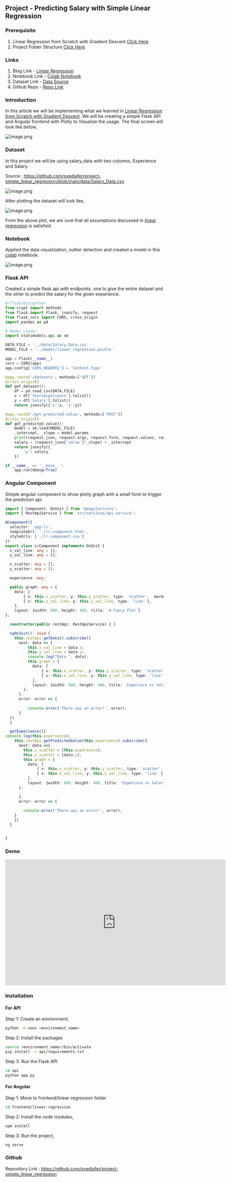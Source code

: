 ## Project - Predicting Salary with Simple Linear Regression

### Prerequisite
1. Linear Regression from Scratch with Gradient Descent [Click Here](https://learnml.hashnode.dev/linear-regression-with-gradient-descent-scratch)
2. Project Folder Structure [Click Here](https://learnml.hashnode.dev/folder-structure-for-machine-learning-projects)

### Links

1. Blog Link - [Linear Regression](https://learnml.hashnode.dev/linear-regression-with-gradient-descent-scratch)
2. Notebook Link - [Colab Notebook](https://colab.research.google.com/drive/1Hs0n6ApzcePHvDZd7VgPCTABxBR1EiMb?usp=sharing)
3. Dataset Link - [Data Source](https://github.com/syedjafer/project-simple_linear_regression/blob/main/data/Salary_Data.csv)
4. Github Repo - [Repo Link](https://github.com/syedjafer/project-simple_linear_regression)

### Introduction
In this article we will be implementing what we learned in [Linear Regression from Scratch with Gradient Descent](https://learnml.hashnode.dev/linear-regression-with-gradient-descent-scratch). We will be creating a simple Flask API and Angular frontend with Plotly to Visualize the usage. The final screen will look like below, 


![image.png](https://cdn.hashnode.com/res/hashnode/image/upload/v1645067890474/kH2F8bzMe.png)

### Dataset
In this project we will be using salary_data with two columns, Experience and Salary. 

Source : https://github.com/syedjafer/project-simple_linear_regression/blob/main/data/Salary_Data.csv

![image.png](https://cdn.hashnode.com/res/hashnode/image/upload/v1645068019117/dULGTx5xS.png)

After plotting the dataset will look like, 

![image.png](https://cdn.hashnode.com/res/hashnode/image/upload/v1645068197664/Do0wfQF0S.png)

From the above plot, we are sure that all assumptions discussed in [linear regression]((https://learnml.hashnode.dev/linear-regression-with-gradient-descent-scratch)) is satisfied.

### Notebook

Applied the data visualization, outlier detection and created a model in this [colab](https://colab.research.google.com/drive/1Hs0n6ApzcePHvDZd7VgPCTABxBR1EiMb?usp=sharing) notebook.  


![image.png](https://cdn.hashnode.com/res/hashnode/image/upload/v1645068412490/qYfYwhG__.png)

### Flask API

Created a simple flask api with endpoints. one to give the entire dataset and the other to predict the salary for the given experience.

```python
#!flask/bin/python
from crypt import methods
from flask import Flask, jsonify, request
from flask_cors import CORS, cross_origin
import pandas as pd

# Model Loader
import statsmodels.api as sm

DATA_FILE = '../data/Salary_Data.csv'
MODEL_FILE = '../model/linear_regression.pickle'

app = Flask(__name__)
cors = CORS(app)
app.config['CORS_HEADERS'] = 'Content-Type'

@app.route('/datasets', methods=['GET'])
@cross_origin()
def get_dataset():
    df = pd.read_csv(DATA_FILE)
    x = df['YearsExperience'].tolist()
    y = df['Salary'].tolist()
    return jsonify({'x':x, 'y':y})

@app.route('/get-predicted-value', methods=['POST'])
@cross_origin()
def get_predicted_value():
    model = sm.load(MODEL_FILE)
    _intercept, _slope = model.params
    print(request.json, request.args, request.form, request.values, request.data)
    salary = (request.json['value']*_slope) + _intercept
    return jsonify({
        'y': salary
    })

if __name__ == '__main__':
    app.run(debug=True)

```

### Angular Component
Simple angular component to show plotly graph with a small form to trigger the prediction api. 

```typescript
import { Component, OnInit } from '@angular/core';
import { RestApiService } from 'src/services/api.service';

@Component({
  selector: 'app-lr',
  templateUrl: './lr.component.html',
  styleUrls: ['./lr.component.css']
})
export class LrComponent implements OnInit {
  x_val_line: any = [];
  y_val_line: any = [];

  x_scatter: any = [];
  y_scatter: any = [];

  experience :any;

  public graph: any = {
    data: [
        { x: this.x_scatter, y: this.y_scatter, type: 'scatter',  marker: {color: 'red'} },
        { x: this.x_val_line, y: this.y_val_line, type: 'line' },
    ],
    layout: {width: 800, height: 400, title: 'A Fancy Plot'}
};

  constructor(public restApi: RestApiService) { }

  ngOnInit(): void {
    this.restApi.getData().subscribe({
      next: data => {
          this.x_val_line = data.x;
          this.y_val_line = data.y;
          console.log("Data ", data);
          this.graph = {
            data: [
                { x: this.x_scatter, y: this.y_scatter, type: 'scatter',  marker: {color: 'red'} },
                { x: this.x_val_line, y: this.y_val_line, type: 'line' },
            ],
            layout: {width: 800, height: 400, title: 'Experince vs Salary'}
        };
      },
      error: error => {
          
          console.error('There was an error!', error);
      }
  })
  }

  getExperience(){
console.log(this.experience);
    this.restApi.getPredictedValue(this.experience).subscribe({
      next: data =>{
        this.x_scatter = [this.experience];
        this.y_scatter = [data.y];
        this.graph = {
          data: [
              { x: this.x_scatter, y: this.y_scatter, type: 'scatter',  marker: {color: 'red'} },
              { x: this.x_val_line, y: this.y_val_line, type: 'line' },
          ],
          layout: {width: 800, height: 400, title: 'Experince vs Salary'}
      };

      },
      error: error => {
          
        console.error('There was an error!', error);
    }
    })
  }


}

```

### Demo

<iframe width="700" height="400" src="https://www.youtube.com/embed/GXqXQi-RMUU" title="YouTube video player" frameborder="0" allow="accelerometer; autoplay; clipboard-write; encrypted-media; gyroscope; picture-in-picture" allowfullscreen></iframe>

### Installation

#### For API
Step 1: Create an environment, 
```bash
python -m venv <environment_name>
```

Step 2: Install the packages
```bash
source <environment_name>/bin/activate
pip install -r api/requirements.txt
```

Step 3: Run the Flask API
```bash
cd api
python app.py
```

#### For Angular

Step 1: Move to frontend/linear-regression folder
```bash
cd frontend/linear-regression
```

Step 2: Install the node modules,
```bash
npm install
```

Step 3: Run the project, 
```bash
ng serve
```

### Github

Repository Link : https://github.com/syedjafer/project-simple_linear_regression